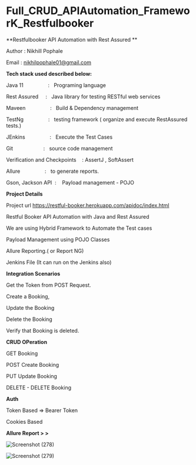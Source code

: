 # Full_CRUD_APIAutomation_FrameworK_Restfulbooker

**Restfulbooker API Automation with Rest Assured **

Author : Nikhill Pophale 

Email : nikhilpophale01@gmail.com

**Tech stack used described below:**

Java 11  &nbsp;&nbsp;&nbsp;&nbsp;&nbsp;&nbsp;&nbsp;&nbsp;&nbsp;&nbsp;&nbsp;&nbsp;&nbsp;&nbsp;&nbsp;&nbsp;:    &nbsp;&nbsp;Programing language <br />

Rest Assured  &nbsp;&nbsp;&nbsp;&nbsp;:    &nbsp;&nbsp;Java library for testing RESTful web services<br />

Maveen   &nbsp;&nbsp;&nbsp;&nbsp;&nbsp;&nbsp;&nbsp;&nbsp;&nbsp;&nbsp;&nbsp;&nbsp;&nbsp;&nbsp;&nbsp;&nbsp;:    &nbsp;&nbsp;Build & Dependency management<br />

TestNg  &nbsp;&nbsp;&nbsp;&nbsp;&nbsp;&nbsp;&nbsp;&nbsp;&nbsp;&nbsp;&nbsp;&nbsp;&nbsp;&nbsp;&nbsp;&nbsp;:    &nbsp;&nbsp;testing framework ( organize and execute RestAssured tests.)<br />

JEnkins  &nbsp;&nbsp;&nbsp;&nbsp;&nbsp;&nbsp;&nbsp;&nbsp;&nbsp;&nbsp;&nbsp;&nbsp;&nbsp;&nbsp;&nbsp;&nbsp;:    &nbsp;&nbsp;Execute the Test Cases<br />

Git      &nbsp;&nbsp;&nbsp;&nbsp;&nbsp;&nbsp;&nbsp;&nbsp;&nbsp;&nbsp;&nbsp;&nbsp;&nbsp;&nbsp;&nbsp;&nbsp;&nbsp;&nbsp;&nbsp;&nbsp;:    &nbsp;&nbsp;source code management<br />

Verification and Checkpoints &nbsp;&nbsp; : AssertJ , SoftAssert <br /> 

Allure   &nbsp;&nbsp;&nbsp;&nbsp;&nbsp;&nbsp;&nbsp;&nbsp;&nbsp;&nbsp;&nbsp;&nbsp;&nbsp;&nbsp;&nbsp;&nbsp;:    &nbsp;&nbsp;to generate reports.<br />

Gson, Jackson API&nbsp;&nbsp;:    &nbsp;&nbsp; Payload management - POJO <br />


**Project Details**

Project url
https://restful-booker.herokuapp.com/apidoc/index.html

Restful Booker API Automation with Java and Rest Assured

We are using Hybrid Framework to Automate the Test cases

Payload Management using POJO Classes

Allure Reporting.( or Report NG)

Jenkins File (It can run on the Jenkins also)

**Integration Scenarios**

Get the Token from POST Request.

Create a Booking,

Update the Booking

Delete the Booking

Verify that Booking is deleted.


**CRUD OPeration**

GET Booking

POST Create Booking

PUT Update Booking

DELETE - DELETE Booking


**Auth**

Token Based => Bearer Token

Cookies Based

**Allure Report > >**

![Screenshot (278)](https://github.com/Nikhil-Pophale/Full_CRUD_APIAutomation_FrameworK_Restfulbooker/assets/141396302/69cb00c4-19f9-4eb6-867c-7f2419daa2be)


![Screenshot (279)](https://github.com/Nikhil-Pophale/Full_CRUD_APIAutomation_FrameworK_Restfulbooker/assets/141396302/80627ab4-8690-4f4f-94ec-aaa4abfa5c9c)


